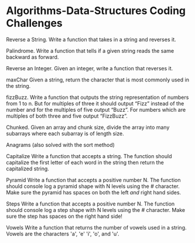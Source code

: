 # Algorithms-Data-Structures Coding Challenges 

Reverse a String. Write a function that takes in a string and reverses it.

Palindrome. Write a function that tells if a given string reads the same backward as forward.

Reverse an Integer. Given an integer, write a function that reverses it.

maxChar Given a string, return the character that is most commonly used in the string.

fizzBuzz. Write a function that outputs the string representation of numbers from 1 to n.
But for multiples of three it should output “Fizz” instead of the number and for the multiples of five output “Buzz”. For numbers which are multiples of both three and five output “FizzBuzz”.

Chunked. Given an array and chunk size, divide the array into many subarrays
where each subarray is of length size.

Anagrams (also solved with the sort method)

Capitalize Write a function that accepts a string.  The function should capitalize the first letter of each word in the string then return the capitalized string.

Pyramid Write a function that accepts a positive number N. The function should console log a pyramid shape with N levels using the # character.  Make sure the pyramid has spaces on both the left *and* right hand sides.

Steps Write a function that accepts a positive number N. The function should console log a step shape with N levels using the # character.  Make sure the step has spaces on the right hand side!

Vowels Write a function that returns the number of vowels used in a string.  Vowels are the characters 'a', 'e' 'i', 'o', and 'u'.


